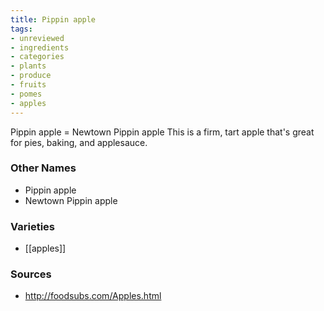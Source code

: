 ```yaml
---
title: Pippin apple
tags:
- unreviewed
- ingredients
- categories
- plants
- produce
- fruits
- pomes
- apples
---
```

Pippin apple = Newtown Pippin apple This is a firm, tart apple that's great for pies, baking, and applesauce.

### Other Names

* Pippin apple
* Newtown Pippin apple

### Varieties

* [[apples]]

### Sources
* http://foodsubs.com/Apples.html

